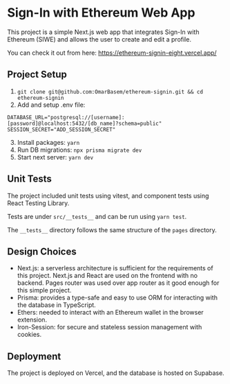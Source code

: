 # Sign-In with Ethereum Web App

This project is a simple Next.js web app that integrates Sign-In with Ethereum (SIWE) and allows the user to create and edit a profile.

You can check it out from here: https://ethereum-signin-eight.vercel.app/

## Project Setup

1. `git clone git@github.com:OmarBasem/ethereum-signin.git && cd ethereum-signin`
2. Add and setup .env file: 
```
DATABASE_URL="postgresql://[username]:[password]@localhost:5432/[db_name]?schema=public"
SESSION_SECRET="ADD_SESSION_SECRET"
```
3. Install packages: `yarn`
4. Run DB migrations: `npx prisma migrate dev`
5. Start next server: `yarn dev` 

## Unit Tests

The project included unit tests using vitest, and component tests using React Testing Library.

Tests are under `src/__tests__` and can be run using `yarn test`.

The `__tests__` directory follows the same structure of the `pages` directory.

## Design Choices

 - Next.js: a serverless architecture is sufficient for the requirements of this project. Next.js and React are used on the frontend
 with no backend. Pages router was used over app router as it good enough for this simple project.
 - Prisma: provides a type-safe and easy to use ORM for interacting with the database in TypeScript.
 - Ethers: needed to interact with an Ethereum wallet in the browser extension.
 - Iron-Session: for secure and stateless session management with cookies.

## Deployment

The project is deployed on Vercel, and the database is hosted on Supabase.
